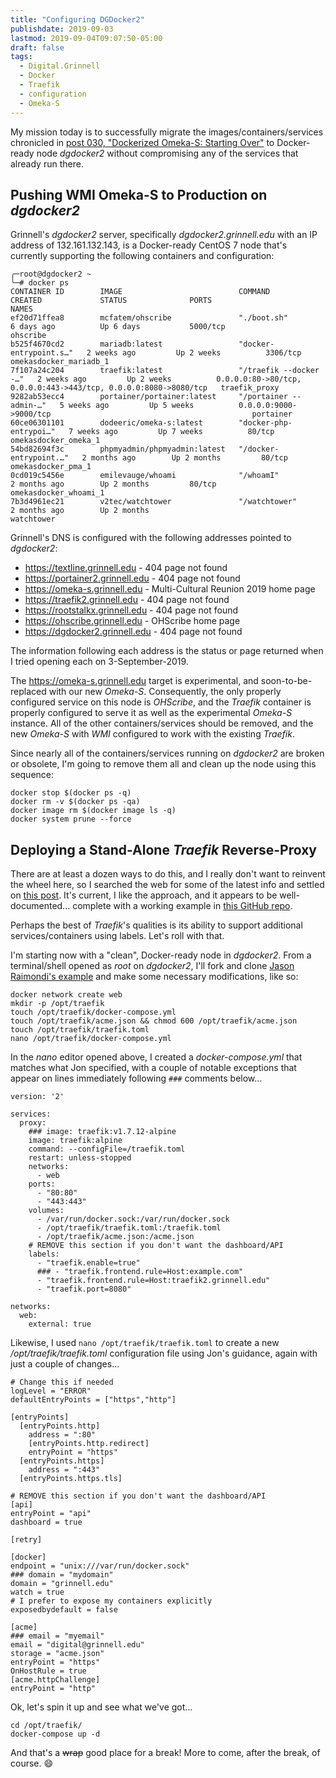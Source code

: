 ```yaml
---
title: "Configuring DGDocker2"
publishdate: 2019-09-03
lastmod: 2019-09-04T09:07:50-05:00
draft: false
tags:
  - Digital.Grinnell
  - Docker
  - Traefik
  - configuration
  - Omeka-S
---
```


My mission today is to successfully migrate the images/containers/services chronicled in [post 030, "Dockerized Omeka-S: Starting Over"](https://static.grinnell.edu/blogs/McFateM/posts/030-dockerized-omeka-s-starting-over/) to Docker-ready node _dgdocker2_ without compromising any of the services that already run there.

## Pushing WMI Omeka-S to Production on _dgdocker2_

Grinnell's _dgdocker2_ server, specifically _dgdocker2.grinnell.edu_ with an IP address of 132.161.132.143, is a Docker-ready CentOS 7 node that's currently supporting the following containers and configuration:

```
╭─root@dgdocker2 ~
╰─# docker ps
CONTAINER ID        IMAGE                          COMMAND                  CREATED             STATUS              PORTS                                                              NAMES
ef20d71ffea8        mcfatem/ohscribe               "./boot.sh"              6 days ago          Up 6 days           5000/tcp                                                           ohscribe
b525f4670cd2        mariadb:latest                 "docker-entrypoint.s…"   2 weeks ago         Up 2 weeks          3306/tcp                                                           omekasdocker_mariadb_1
7f107a24c204        traefik:latest                 "/traefik --docker -…"   2 weeks ago         Up 2 weeks          0.0.0.0:80->80/tcp, 0.0.0.0:443->443/tcp, 0.0.0.0:8080->8080/tcp   traefik_proxy
9282ab53ecc4        portainer/portainer:latest     "/portainer --admin-…"   5 weeks ago         Up 5 weeks          0.0.0.0:9000->9000/tcp                                             portainer
60ce06301101        dodeeric/omeka-s:latest        "docker-php-entrypoi…"   7 weeks ago         Up 7 weeks          80/tcp                                                             omekasdocker_omeka_1
54bd82694f3c        phpmyadmin/phpmyadmin:latest   "/docker-entrypoint.…"   2 months ago        Up 2 months         80/tcp                                                             omekasdocker_pma_1
0cd019c5456e        emilevauge/whoami              "/whoamI"                2 months ago        Up 2 months         80/tcp                                                             omekasdocker_whoami_1
7b3d4961ec21        v2tec/watchtower               "/watchtower"            2 months ago        Up 2 months                                                                            watchtower
```
<!--
CONTAINER ID   IMAGE                          COMMAND                  CREATED        STATUS        PORTS                    NAMES
ef20d71ffea8   mcfatem/ohscribe               "./boot.sh"              6 days ago     Up 6 days     5000/tcp                 ohscribe
b525f4670cd2   mariadb:latest                 "docker-entrypoint.s…"   2 weeks ago    Up 2 weeks    3306/tcp                 omekasdocker_mariadb_1
7f107a24c204   traefik:latest                 "/traefik --docker -…"   2 weeks ago    Up 2 weeks    0.0.0.0:80->80/tcp,
                                                                                                    0.0.0.0:443->443/tcp,
                                                                                                    0.0.0.0:8080->8080/tcp   traefik_proxy
9282ab53ecc4   portainer/portainer:latest     "/portainer --admin-…"   5 weeks ago    Up 5 weeks    0.0.0.0:9000->9000/tcp   portainer
60ce06301101   dodeeric/omeka-s:latest        "docker-php-entrypoi…"   7 weeks ago    Up 7 weeks    80/tcp                   omekasdocker_omeka_1
54bd82694f3c   phpmyadmin/phpmyadmin:latest   "/docker-entrypoint.…"   2 months ago   Up 2 months   80/tcp                   omekasdocker_pma_1
0cd019c5456e   emilevauge/whoami              "/whoamI"                2 months ago   Up 2 months   80/tcp                   omekasdocker_whoami_1
7b3d4961ec21   v2tec/watchtower               "/watchtower"            2 months ago   Up 2 months                            watchtower
```
-->

Grinnell's DNS is configured with the following addresses pointed to _dgdocker2_:

  - https://textline.grinnell.edu - 404 page not found
  - https://portainer2.grinnell.edu - 404 page not found
  - https://omeka-s.grinnell.edu - Multi-Cultural Reunion 2019 home page
  - https://traefik2.grinnell.edu - 404 page not found
  - https://rootstalkx.grinnell.edu - 404 page not found
  - https://ohscribe.grinnell.edu - OHScribe home page
  - https://dgdocker2.grinnell.edu - 404 page not found

The information following each address is the status or page returned when I tried opening each on 3-September-2019.

The https://omeka-s.grinnell.edu target is experimental, and soon-to-be-replaced with our new _Omeka-S_.  Consequently, the only properly configured service on this node is _OHScribe_, and the _Traefik_ container is properly configured to serve it as well as the experimental _Omeka-S_ instance.  All of the other containers/services should be removed, and the new _Omeka-S_ with _WMI_ configured to work with the existing _Traefik_.

Since nearly all of the containers/services running on _dgdocker2_ are broken or obsolete, I'm going to remove them all and clean up the node using this sequence:

```
docker stop $(docker ps -q)
docker rm -v $(docker ps -qa)
docker image rm $(docker image ls -q)
docker system prune --force
```

## Deploying a Stand-Alone _Traefik_ Reverse-Proxy
There are at least a dozen ways to do this, and I really don't want to reinvent the wheel here, so I searched the web for some of the latest info and settled on [this post](https://jasonraimondi.com/posts/docker-compose-traefik-lets-encrypt/).  It's current, I like the approach, and it appears to be well-documented... complete with a working example in [this GitHub repo](https://github.com/jasonraimondi/docker-compose-traefik-example/tree/master/lets-encrypt-example).

Perhaps the best of _Traefik_'s qualities is its ability to support additional services/containers using labels.  Let's roll with that.

I'm starting now with a "clean", Docker-ready node in _dgdocker2_.  From a terminal/shell opened as _root_ on _dgdocker2_, I'll fork and clone [Jason Raimondi's example](https://github.com/jasonraimondi/docker-compose-traefik-example/tree/master/lets-encrypt-example) and make some necessary modifications, like so:

```
docker network create web
mkdir -p /opt/traefik
touch /opt/traefik/docker-compose.yml
touch /opt/traefik/acme.json && chmod 600 /opt/traefik/acme.json
touch /opt/traefik/traefik.toml
nano /opt/traefik/docker-compose.yml

```

In the _nano_ editor opened above, I created a _docker-compose.yml_ that matches what Jon specified, with a couple of notable exceptions that appear on lines immediately following `###` comments below...

```
version: '2'

services:
  proxy:
    ### image: traefik:v1.7.12-alpine
    image: traefik:alpine
    command: --configFile=/traefik.toml
    restart: unless-stopped
    networks:
      - web
    ports:
      - "80:80"
      - "443:443"
    volumes:
      - /var/run/docker.sock:/var/run/docker.sock
      - /opt/traefik/traefik.toml:/traefik.toml
      - /opt/traefik/acme.json:/acme.json
    # REMOVE this section if you don't want the dashboard/API
    labels:
      - "traefik.enable=true"
      ### - "traefik.frontend.rule=Host:example.com"
      - "traefik.frontend.rule=Host:traefik2.grinnell.edu"
      - "traefik.port=8080"

networks:
  web:
    external: true
```

Likewise, I used `nano /opt/traefik/traefik.toml` to create a new _/opt/traefik/traefik.toml_ configuration file using Jon's guidance, again with just a couple of changes...

```
# Change this if needed
logLevel = "ERROR"
defaultEntryPoints = ["https","http"]

[entryPoints]
  [entryPoints.http]
    address = ":80"
    [entryPoints.http.redirect]
    entryPoint = "https"
  [entryPoints.https]
    address = ":443"
  [entryPoints.https.tls]

# REMOVE this section if you don't want the dashboard/API
[api]
entryPoint = "api"
dashboard = true

[retry]

[docker]
endpoint = "unix:///var/run/docker.sock"
### domain = "mydomain"
domain = "grinnell.edu"
watch = true
# I prefer to expose my containers explicitly
exposedbydefault = false

[acme]
### email = "myemail"
email = "digital@grinnell.edu"
storage = "acme.json"
entryPoint = "https"
OnHostRule = true
[acme.httpChallenge]
entryPoint = "http"
```

Ok, let's spin it up and see what we've got...

```
cd /opt/traefik/
docker-compose up -d
```

And that's a ~~wrap~~ good place for a break!  More to come, after the break, of course.  :smile:
